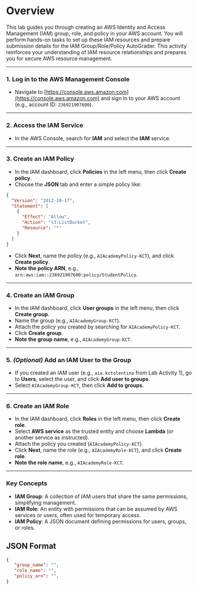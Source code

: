 # Overview

This lab guides you through creating an AWS Identity and Access Management (IAM) group, role, and policy in your AWS account. You will perform hands-on tasks to set up these IAM resources and prepare submission details for the IAM Group/Role/Policy AutoGrader. This activity reinforces your understanding of IAM resource relationships and prepares you for secure AWS resource management.

---

### 1. Log in to the AWS Management Console

- Navigate to [https://console.aws.amazon.com](https://console.aws.amazon.com) and sign in to your AWS account (e.g., account ID: `236921907600`).

---

### 2. Access the IAM Service

- In the AWS Console, search for **IAM** and select the **IAM** service.

---

### 3. Create an IAM Policy

- In the IAM dashboard, click **Policies** in the left menu, then click **Create policy**.
- Choose the **JSON** tab and enter a simple policy like:

```json
{
  "Version": "2012-10-17",
  "Statement": [
    {
      "Effect": "Allow",
      "Action": "s3:ListBucket",
      "Resource": "*"
    }
  ]
}
```

- Click **Next**, name the policy (e.g., `AIAcademyPolicy-KCT`), and click **Create policy**.
- **Note the policy ARN**, e.g., `arn:aws:iam::236921907600:policy/StudentPolicy`.

---

### 4. Create an IAM Group

- In the IAM dashboard, click **User groups** in the left menu, then click **Create group**.
- Name the group (e.g., `AIAcademyGroup-KCT`).
- Attach the policy you created by searching for `AIAcademyPolicy-KCT`.
- Click **Create group**.
- **Note the group name**, e.g., `AIAcademyGroup-KCT`.

---

### 5. *(Optional)* Add an IAM User to the Group

- If you created an IAM user (e.g., `aia.kctolentino` from Lab Activity 1), go to **Users**, select the user, and click **Add user to groups**.
- Select `AIAcademyGroup-KCT`, then click **Add to groups**.

---

### 6. Create an IAM Role

- In the IAM dashboard, click **Roles** in the left menu, then click **Create role**.
- Select **AWS service** as the trusted entity and choose **Lambda** (or another service as instructed).
- Attach the policy you created (`AIAcademyPolicy-KCT`).
- Click **Next**, name the role (e.g., `AIAcademyRole-KCT`), and click **Create role**.
- **Note the role name**, e.g., `AIAcademyRole-KCT`.

---

### Key Concepts

- **IAM Group**: A collection of IAM users that share the same permissions, simplifying management.
- **IAM Role**: An entity with permissions that can be assumed by AWS services or users, often used for temporary access.
- **IAM Policy**: A JSON document defining permissions for users, groups, or roles.

## JSON Format
```json
{
   "group_name": "", 
   "role_name": "",
   "policy_arn": "", 
}
```


